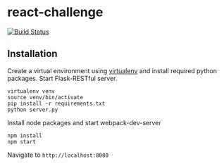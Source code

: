 # react-challenge

[![Build Status](https://travis-ci.com/roshancvp/react-challenge-tesla.svg?token=DzBp2wNpQSAVzWZNdfwR&branch=master)](https://travis-ci.com/roshancvp/react-challenge-tesla)

Installation
------------
Create a virtual environment using [virtualenv](https://virtualenv.pypa.io/en/stable/) and install required python packages. Start Flask-RESTful server.
```
virtualenv venv
source venv/bin/activate
pip install -r requirements.txt
python server.py
```

Install node packages and start webpack-dev-server
```
npm install
npm start
```

Navigate to `http://localhost:8080`
